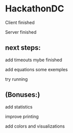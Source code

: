 # HackathonDC

Client finished

Server finished

## next steps:

add timeouts mybe finished

add equations some exemples

try running

## (Bonuses:)

add statistics

improve printing

add colors and visualizations